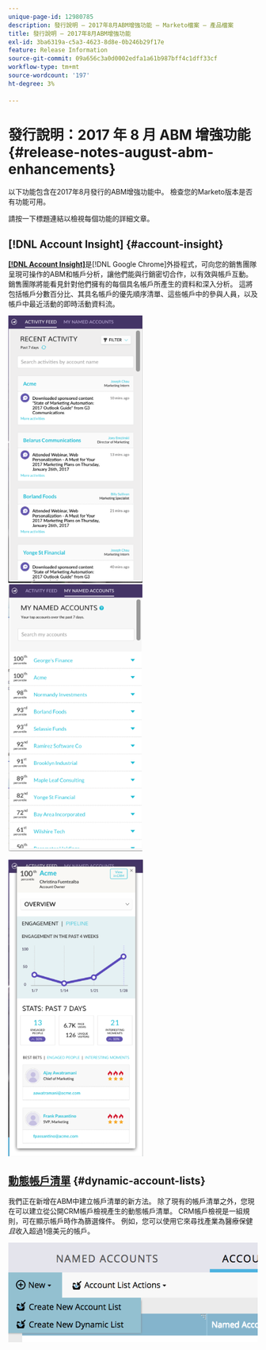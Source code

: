 ```yaml
---
unique-page-id: 12980785
description: 發行說明 — 2017年8月ABM增強功能 — Marketo檔案 — 產品檔案
title: 發行說明 — 2017年8月ABM增強功能
exl-id: 3ba6319a-c5a3-4623-8d8e-0b246b29f17e
feature: Release Information
source-git-commit: 09a656c3a0d0002edfa1a61b987bff4c1dff33cf
workflow-type: tm+mt
source-wordcount: '197'
ht-degree: 3%

---
```


# 發行說明：2017 年 8 月 ABM 增強功能 {#release-notes-august-abm-enhancements}

以下功能包含在2017年8月發行的ABM增強功能中。 檢查您的Marketo版本是否有功能可用。

請按一下標題連結以檢視每個功能的詳細文章。

## [!DNL Account Insight] {#account-insight}

**[[!DNL Account Insight]](/help/marketo/product-docs/target-account-management/setup-tam/account-insight-plug-in-overview.md)**&#x200B;是[!DNL Google Chrome]外掛程式，可向您的銷售團隊呈現可操作的ABM和帳戶分析，讓他們能與行銷密切合作，以有效與帳戶互動。 銷售團隊將能看見針對他們擁有的每個具名帳戶所產生的資料和深入分析。 這將包括帳戶分數百分比、其具名帳戶的優先順序清單、這些帳戶中的參與人員，以及帳戶中最近活動的即時活動資料流。

![](assets/image001.png) ![](assets/image002.png)

![](assets/image003.png)

## [動態帳戶清單](/help/marketo/product-docs/target-account-management/target/account-lists.md) {#dynamic-account-lists}

我們正在新增在ABM中建立帳戶清單的新方法。 除了現有的帳戶清單之外，您現在可以建立從公開CRM帳戶檢視產生的動態帳戶清單。 CRM帳戶檢視是一組規則，可在顯示帳戶時作為篩選條件。 例如，您可以使用它來尋找產業為醫療保健&#x200B;_且_&#x200B;收入超過1億美元的帳戶。

![](assets/dynamic-account-list-menu-5b14-5d-copy.png)
